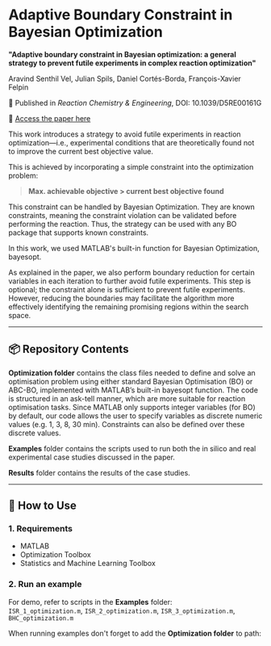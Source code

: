 # Adaptive Boundary Constraint in Bayesian Optimization

**"Adaptive boundary constraint in Bayesian optimization: a general strategy to prevent futile experiments in complex reaction optimization"**  

Aravind Senthil Vel, Julian Spils, Daniel Cortés-Borda, François-Xavier Felpin  

📄 Published in *Reaction Chemistry & Engineering*, DOI: 10.1039/D5RE00161G 

🔗 [Access the paper here](https://doi.org/10.1039/D5RE00161G) 

This work introduces a strategy to avoid futile experiments in reaction optimization—i.e., experimental conditions that are theoretically found not to improve the current best objective value.  

This is achieved by incorporating a simple constraint into the optimization problem:

> **Max. achievable objective > current best objective found**

This constraint can be handled by Bayesian Optimization. They are known constraints, meaning the constraint violation can be validated before performing the reaction. Thus, the strategy can be used with any BO package that supports known constraints.

In this work, we used MATLAB's built-in function for Bayesian Optimization, bayesopt. 

As explained in the paper, we also perform boundary reduction for certain variables in each iteration to further avoid futile experiments. This step is optional; the constraint alone is sufficient to prevent futile experiments. However, reducing the boundaries may facilitate the algorithm more effectively identifying the remaining promising regions within the search space. 

---

## 📦 Repository Contents

**Optimization folder** contains the class files needed to define and solve an optimisation problem using either standard Bayesian Optimisation (BO) or ABC-BO, implemented with MATLAB’s built-in bayesopt function. The code is structured in an ask-tell manner, which are more suitable for reaction optimisation tasks. Since MATLAB only supports integer variables (for BO) by default, our code allows the user to specify variables as discrete numeric values (e.g. 1, 3, 8, 30 min). Constraints can also be defined over these discrete values.

**Examples** folder contains the scripts used to run both the in silico and real experimental case studies discussed in the paper.

**Results** folder contains the results of the case studies.  

---

## 🚀 How to Use

### 1. **Requirements**
- MATLAB 
- Optimization Toolbox
- Statistics and Machine Learning Toolbox

### 2. **Run an example**

For demo, refer to scripts in the **Examples** folder:  
`ISR_1_optimization.m`, `ISR_2_optimization.m`, `ISR_3_optimization.m`, `BHC_optimization.m` 

When running examples don't forget to add the **Optimization folder** to path:

